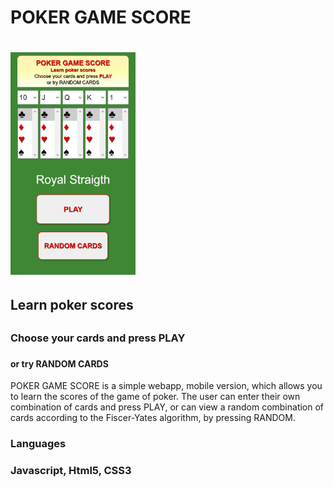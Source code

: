 <h1>POKER GAME SCORE<h1>
<img width="200" src="./assets/images/readme_img.png" alt="Screenshot app"><h2>Learn poker scores<h2><h3>Choose your cards and press PLAY<h3><h4>or try RANDOM CARDS</h4>



<P>POKER GAME SCORE is a simple webapp, mobile version, which allows you to learn the scores of the game of poker.
The user can enter their own combination of cards and press PLAY, or can view a random combination of cards according to the Fiscer-Yates algorithm, by pressing RANDOM.</p>
<h3>Languages<h3>
<p>Javascript, Html5, CSS3 
